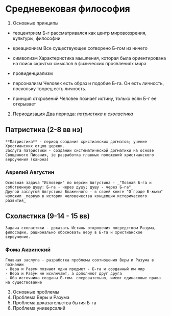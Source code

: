 # Средневековая философия

1. Основные принципы
  - теоцентризм
    Б-г рассматривался как центр мировоззрения, культуры, философии
  - креационизм
    Все существующее сотворено Б-гом из ничего
  - символизм
    Характеристика мышления, которая была ориентирована на поиск скрытых смыслов в физических проявлениях мира
  - провиденциализм
    
  - персонализм
    Человек есть образ и подобие Б-га. Он есть личность, поскольку творец есть личность.
  - принцип откровений
    Человек познает истину, только если Б-г ее открывает
2. Периодизация
  Два периода: _патристика и схоластика_

  ## Патристика (2-8 вв нэ)
    **Патристика** - период создания христианских догматов; учение Хрестианских отцов церкви.
    Заслуга патристики - создании систематической догматики на основе Священного Писания, ie разработка главных положений христианского вероучения (канона)
  ### Аврелий Августин
    Основная задача "Исповеди" по версии Августина - _"Познай Б-га и собственную душу: Б-га - через душу; душу - через Б-га"_
    Другой заслугой Августина Блаженного - в своей книге "О граде Б-жьем" изложил _первую в истории человечества концепцию исторического развития_

  ## Схоластика (9-14 - 15 вв)
    Задача схоластики - доказать Истины откровения посредством Разума, философии, рационально обосновать веру в Б-га и христианское вероучение.
  ### Фома Аквинский
    Главная заслуга - разработка проблемы соотношения Веры и Разума в познании
    - Вера и Разум познают один предмет - Б-га и созданный им мир
    - Вера и Разум не исключают, а дополняют друг друга
    - Оба источника созданы Б-гом. следовательно, имеют одинаковые права на существование

3. Основные проблемы
  1. Проблема Веры и Разума
  2. Проблема доказательства бытия Б-га
  3. Проблема универсалий

